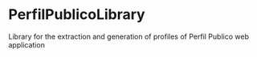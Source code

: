 # PerfilPublicoLibrary
Library for the extraction and generation of profiles of Perfil Publico web application
